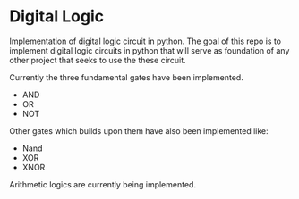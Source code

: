 # Digital Logic

Implementation of digital logic circuit in python. The goal of this repo is to implement digital logic circuits in python that will serve as foundation of any other project that seeks to use the these circuit.

Currently the three fundamental gates have been implemented.
- AND
- OR
- NOT

Other gates which builds upon them have also been implemented like:
- Nand
- XOR
- XNOR

Arithmetic logics are currently being implemented.
